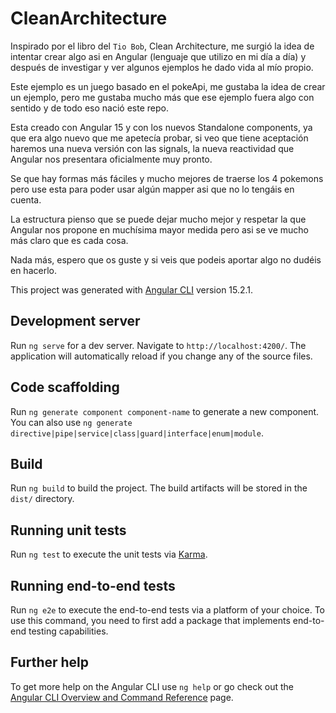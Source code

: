 # CleanArchitecture

Inspirado por el libro del `Tio Bob`, Clean Architecture, me surgió la idea de intentar crear algo asi en Angular (lenguaje que utilizo en mi día a día) y después de investigar y ver algunos ejemplos he dado vida al mío propio.

Este ejemplo es un juego basado en el pokeApi, me gustaba la idea de crear un ejemplo, pero me gustaba mucho más que ese ejemplo fuera algo con sentido y de todo eso nació este repo.

Esta creado con Angular 15 y con los nuevos Standalone components, ya que era algo nuevo que me apetecía probar, si veo que tiene aceptación haremos una nueva versión con las signals, la nueva reactividad que Angular nos presentara oficialmente muy pronto.

Se que hay formas más fáciles y mucho mejores de traerse los 4 pokemons pero use esta para poder usar algún mapper asi que no lo tengáis en cuenta.

La estructura pienso que se puede dejar mucho mejor y respetar la que Angular nos propone en muchísima mayor medida pero asi se ve mucho más claro que es cada cosa.

Nada más, espero que os guste y si veis que podeis aportar algo no dudéis en hacerlo.

This project was generated with [Angular CLI](https://github.com/angular/angular-cli) version 15.2.1.

## Development server

Run `ng serve` for a dev server. Navigate to `http://localhost:4200/`. The application will automatically reload if you change any of the source files.

## Code scaffolding

Run `ng generate component component-name` to generate a new component. You can also use `ng generate directive|pipe|service|class|guard|interface|enum|module`.

## Build

Run `ng build` to build the project. The build artifacts will be stored in the `dist/` directory.

## Running unit tests

Run `ng test` to execute the unit tests via [Karma](https://karma-runner.github.io).

## Running end-to-end tests

Run `ng e2e` to execute the end-to-end tests via a platform of your choice. To use this command, you need to first add a package that implements end-to-end testing capabilities.

## Further help

To get more help on the Angular CLI use `ng help` or go check out the [Angular CLI Overview and Command Reference](https://angular.io/cli) page.
